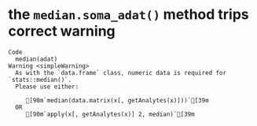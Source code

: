 # the `median.soma_adat()` method trips correct warning

    Code
      median(adat)
    Warning <simpleWarning>
      As with the `data.frame` class, numeric data is required for `stats::median()`.
      Please use either:
      
         [90m`median(data.matrix(x[, getAnalytes(x)]))`[39m
      OR
         [90m`apply(x[, getAnalytes(x)] 2, median)`[39m

